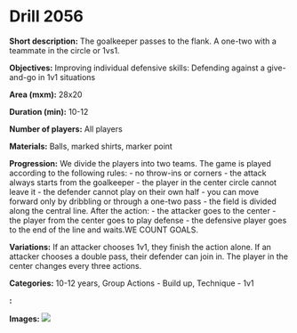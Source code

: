 # Drill 2056

**Short description:**
The goalkeeper passes to the flank. A one-two with a teammate in the circle or 1vs1.

**Objectives:**
Improving individual defensive skills: Defending against a give-and-go in 1v1 situations

**Area (mxm):**
28x20

**Duration (min):**
10-12

**Number of players:**
All players

**Materials:**
Balls, marked shirts, marker point

**Progression:**
We divide the players into two teams. The game is played according to the following rules: - no throw-ins or corners - the attack always starts from the goalkeeper - the player in the center circle cannot leave it - the defender cannot play on their own half - you can move forward only by dribbling or through a one-two pass - the field is divided along the central line. After the action: - the attacker goes to the center - the player from the center goes to play defense - the defensive player goes to the end of the line and waits.WE COUNT GOALS.

**Variations:**
If an attacker chooses 1v1, they finish the action alone. If an attacker chooses a double pass, their defender can join in. The player in the center changes every three actions.

**Categories:**
10-12 years, Group Actions - Build up, Technique - 1v1

**:**


**Images:**
![](https://www.coachingfutsal.com/\images\5fcc707f-f6e3-4e68-810e-2bb466d2de81_301.png)

